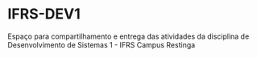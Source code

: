 # IFRS-DEV1
Espaço para compartilhamento e entrega das atividades da disciplina de Desenvolvimento de Sistemas 1 - IFRS Campus Restinga
